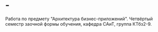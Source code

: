 # -
Работа по предмету "Архитектура бизнес-приложений". Четвёртый семестр заочной формы обучения, кафедра САиТ, группа  КТбз2-9.
